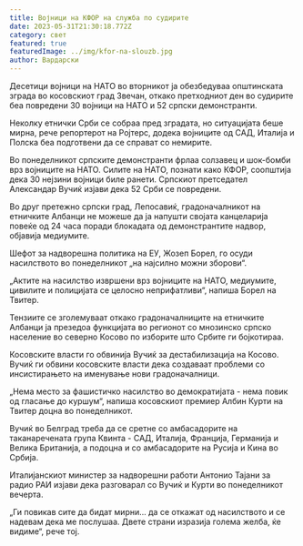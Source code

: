 ```yaml
---
title: Војници на КФОР на служба по судирите
date: 2023-05-31T21:30:18.772Z
category: свет
featured: true
featuredImage: ../img/kfor-na-slouzb.jpg
author: Вардарски
---
```

Десетици војници на НАТО во вторникот ја обезбедуваа општинската зграда во косовскиот град Звечан, откако претходниот ден во судирите беа повредени 30 војници на НАТО и 52 српски демонстранти.

Неколку етнички Срби се собраа пред зградата, но ситуацијата беше мирна, рече репортерот на Ројтерс, додека војниците од САД, Италија и Полска беа подготвени да се справат со немирите.

Во понеделникот српските демонстранти фрлаа солзавец и шок-бомби врз војниците на НАТО. Силите на НАТО, познати како КФОР, соопштија дека 30 нејзини војници биле ранети. Српскиот претседател Александар Вучиќ изјави дека 52 Срби се повредени.

Во друг претежно српски град, Лепосавиќ, градоначалникот на етничките Албанци не можеше да ја напушти својата канцеларија повеќе од 24 часа поради блокадата од демонстрантите надвор, објавија медиумите.

Шефот за надворешна политика на ЕУ, Жозеп Борел, го осуди насилството во понеделникот „на најсилно можни зборови“.

„Актите на насилство извршени врз војниците на НАТО, медиумите, цивилите и полицијата се целосно неприфатливи“, напиша Борел на Твитер.

Тензиите се зголемуваат откако градоначалниците на етничките Албанци ја презедоа функцијата во регионот со мнозинско српско население во северно Косово по изборите што Србите ги бојкотираа.

Косовските власти го обвинија Вучиќ за дестабилизација на Косово. Вучиќ ги обвини косовските власти дека создаваат проблеми со инсистирањето на именување нови градоначалници.

„Нема место за фашистичко насилство во демократијата - нема повик од гласање до куршум“, напиша косовскиот премиер Албин Курти на Твитер доцна во понеделникот.

Вучиќ во Белград треба да се сретне со амбасадорите на таканаречената група Квинта - САД, Италија, Франција, Германија и Велика Британија, а подоцна и со амбасадорите на Русија и Кина во Србија.

Италијанскиот министер за надворешни работи Антонио Тајани за радио РАИ изјави дека разговарал со Вучиќ и Курти во понеделникот вечерта.

„Ги повикав сите да бидат мирни... да се откажат од насилството и се надевам дека ме послушаа. Двете страни изразија голема желба, ќе видиме“, рече тој.